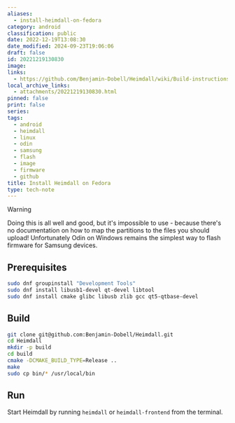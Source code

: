 ```yaml
---
aliases:
  - install-heimdall-on-fedora
category: android
classification: public
date: 2022-12-19T13:08:30
date_modified: 2024-09-23T19:06:06
draft: false
id: 20221219130830
image: 
links:
  - https://github.com/Benjamin-Dobell/Heimdall/wiki/Build-instructions-(Linux)#fedora
local_archive_links:
  - attachments/20221219130830.html
pinned: false
print: false
series: 
tags:
  - android
  - heimdall
  - linux
  - odin
  - samsung
  - flash
  - image
  - firmware
  - github
title: Install Heimdall on Fedora
type: tech-note
---
```


> [!warning]
> Doing this is all well and good, but it's impossible to use - because there's no documentation on how to map the partitions to the files you should upload! Unfortunately Odin on Windows remains the simplest way to flash firmware for Samsung devices.

## Prerequisites

```sh
sudo dnf groupinstall "Development Tools"
sudo dnf install libusb1-devel qt-devel libtool
sudo dnf install cmake glibc libusb zlib gcc qt5-qtbase-devel
```

## Build

```sh
git clone git@github.com:Benjamin-Dobell/Heimdall.git
cd Heimdall
mkdir -p build
cd build
cmake -DCMAKE_BUILD_TYPE=Release ..
make
sudo cp bin/* /usr/local/bin
```

## Run

Start Heimdall by running `heimdall` or `heimdall-frontend` from the terminal.

